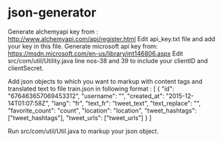 # json-generator
Generate alchemyapi key from :
http://www.alchemyapi.com/api/register.html
Edit api_key.txt file and add your key in this file.
Generate microsoft api key from:
https://msdn.microsoft.com/en-us/library/mt146806.aspx
Edit src/com/util/Utility.java line nos-38 and 39 to include your clientID and clientSecret.

Add json objects to which you want to markup with content tags and translated text to file train.json in following format :
[
{
"id": "676463657069453312",
"username": "",
"created_at": "2015-12-14T01:07:58Z",
"lang": "fr",
"text_fr": "tweet_text",
"text_replace": "",
"favorite_count": "count",
"location": "location",
"tweet_hashtags": ["tweet_hashtags"],
"tweet_urls": ["tweet_urls"]
}
]

Run src/com/util/Util.java to markup your json object.
